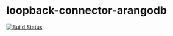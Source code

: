 # loopback-connector-arangodb

[![Build Status](https://travis-ci.org/mrbatista/loopback-connector-arangodb.svg)](https://travis-ci.org/mrbatista/loopback-connector-arangodb)
